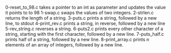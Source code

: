 0-reset_to_98.c takes a pointer to an int as parameter and updates the value it points to to 98
1-swap.c swaps the values of two integers.
2-strlen.c returns the length of a string.
3-puts.c prints a string, followed by a new line, to stdout
4-print_rev.c prints a string, in reverse, followed by a new line
5-rev_string.c reverses a string.
6-puts2.c prints every other character of a string, starting with the first character, followed by a new line.
7-puts_half.c prints half of a string, followed by a new line.
8-print_array.c prints n elements of an array of integers, followed by a new line.
